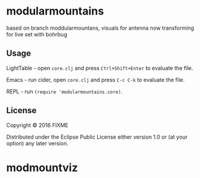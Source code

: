 # modularmountains
 
based on branch moddularmountans, visuals for antenna
now transforming for live set with bohrbug

## Usage

LightTable - open `core.clj` and press `Ctrl+Shift+Enter` to evaluate the file.

Emacs - run cider, open `core.clj` and press `C-c C-k` to evaluate the file.

REPL - run `(require 'modularmountains.core)`.

## License

Copyright © 2016 FIXME

Distributed under the Eclipse Public License either version 1.0 or (at
your option) any later version.
# modmountviz
